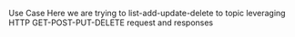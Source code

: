 Use Case
Here we are trying to list-add-update-delete to topic leveraging HTTP GET-POST-PUT-DELETE request and responses
